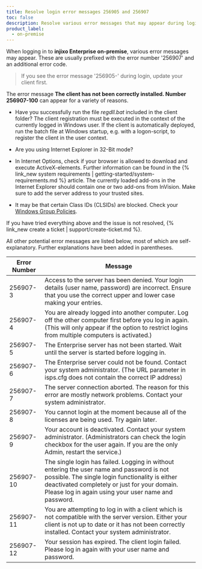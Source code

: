 ```yaml
---
title: Resolve login error messages 256905 and 256907
toc: false
description: Resolve various error messages that may appear during login.
product_label:
  - on-premise
---
```


When logging in to **injixo Enterprise on-premise**, various error messages may appear. These are usually prefixed with the error number '256907' and an additional error code.

> If you see the error message '256905-' during login, update your client first.

The error message **The client has not been correctly installed. Number 256907-100** can appear for a variety of reasons.

- Have you successfully run the file _regdll.bat_ included in the client folder? The client registration must be executed in the context of the currently logged in Windows user. If the client is automatically deployed, run the batch file at Windows startup, e.g. with a logon-script, to register the client in the user context.

- Are you using Internet Explorer in 32-Bit mode?

- In Internet Options, check if your browser is allowed to download and execute ActiveX-elements. Further information can be found in the {% link_new system requirements | getting-started/system-requirements.md %} article. The currently loaded add-ons in the Internet Explorer should contain one or two add-ons from InVision. Make sure to add the server address to your trusted sites.

- It may be that certain Class IDs (CLSIDs) are blocked. Check your [Windows Group Policies](https://docs.microsoft.com/en-us/internet-explorer/ie11-deploy-guide/enable-and-disable-add-ons-using-administrative-templates-and-group-policy).

If you have tried everything above and the issue is not resolved, {% link_new create a ticket | support/create-ticket.md %}.

All other potential error messages are listed below, most of which are self-explanatory. Further explanations have been added in parentheses.

| Error Number | Message                                                                                                                                                                                                                                              |
| ------------ | ---------------------------------------------------------------------------------------------------------------------------------------------------------------------------------------------------------------------------------------------------- |
| 256907-3     | Access to the server has been denied. Your login details (user name, password) are incorrect. Ensure that you use the correct upper and lower case making your entries.                                                                              |
| 256907-4     | You are already logged into another computer. Log off the other computer first before you log in again. (This will only appear if the option to restrict logins from multiple computers is activated.)                                               |
| 256907-5     | The Enterprise server has not been started. Wait until the server is started before logging in.                                                                                                                                                      |
| 256907-6     | The Enterprise server could not be found. Contact your system administrator. (The URL parameter in isps.cfg does not contain the correct IP address)                                                                                                 |
| 256907-7     | The server connection aborted. The reason for this error are mostly network problems. Contact your system administrator.                                                                                                                             |
| 256907-8     | You cannot login at the moment because all of the licenses are being used. Try again later.                                                                                                                                                          |
| 256907-9     | Your account is deactivated. Contact your system administrator. (Administrators can check the login checkbox for the user again. If you are the only Admin, restart the service.)                                                                    |
| 256907-10    | The single login has failed. Logging in without entering the user name and password is not possible. The single login functionality is either deactivated completely or just for your domain. Please log in again using your user name and password. |
| 256907-11    | You are attempting to log in with a client which is not compatible with the server version. Either your client is not up to date or it has not been correctly installed. Contact your system administrator.                                          |
| 256907-12    | Your session has expired. The client login failed. Please log in again with your user name and password.                                                                                                                                             |
